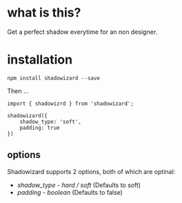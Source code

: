 # what is this? 

Get a perfect shadow everytime for an non designer.

# installation

`npm install shadowizard --save`

Then ...
```
import { shadowizrd } from 'shadowizard';

shadowizard({
    shadow_type: 'soft',
    padding: true
})
```

## options 

Shadowizard supports 2 options, both of which are optinal:

* *shadow_type* - _hard / soft_ (Defaults to soft)
* *padding* - _boolean_ (Defaults to false)